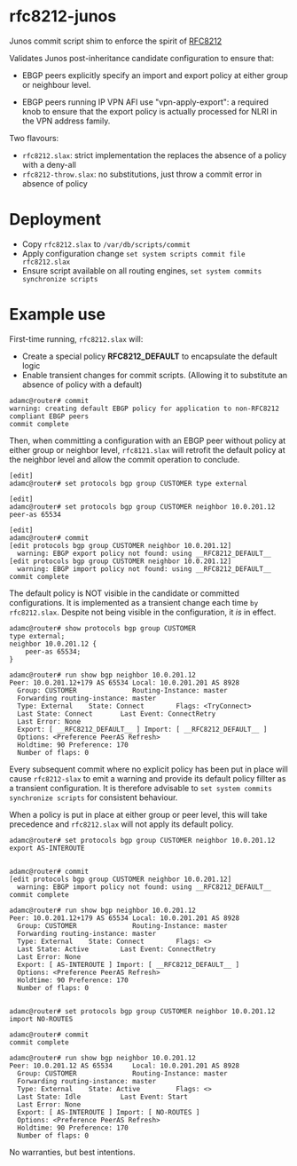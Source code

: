 # rfc8212-junos

Junos commit script shim to enforce the spirit of [RFC8212](https://tools.ietf.org/html/rfc8212)

Validates Junos post-inheritance candidate configuration to ensure that:

- EBGP peers explicitly specify an import and export policy at either
  group or neighbour level.

- EBGP peers running IP VPN AFI use "vpn-apply-export": a required knob to 
  ensure that the export policy is actually processed for NLRI in the
  VPN address family.

Two flavours:
- `rfc8212.slax`: strict implementation the replaces the absence of a policy with a deny-all
- `rfc8212-throw.slax`: no substitutions, just throw a commit error in absence of policy

# Deployment

- Copy `rfc8212.slax` to `/var/db/scripts/commit`
- Apply configuration change `set system scripts commit file rfc8212.slax`
- Ensure script available on all routing engines, `set system commits synchronize scripts`

# Example use

First-time running, `rfc8212.slax` will:
- Create a special policy __RFC8212_DEFAULT__ to encapsulate the default logic
- Enable transient changes for commit scripts. (Allowing it to substitute an absence of policy with a default)

````
adamc@router# commit            
warning: creating default EBGP policy for application to non-RFC8212 compliant EBGP peers
commit complete
````

Then, when committing a configuration with an EBGP peer without policy at either group or
neighbor level, `rfc8121.slax` will retrofit the default policy at the neighbor level and
allow the commit operation to conclude. 

````
[edit]
adamc@router# set protocols bgp group CUSTOMER type external 

[edit]
adamc@router# set protocols bgp group CUSTOMER neighbor 10.0.201.12 peer-as 65534 

[edit]
adamc@router# commit 
[edit protocols bgp group CUSTOMER neighbor 10.0.201.12]
  warning: EBGP export policy not found: using __RFC8212_DEFAULT__
[edit protocols bgp group CUSTOMER neighbor 10.0.201.12]
  warning: EBGP import policy not found: using __RFC8212_DEFAULT__
commit complete
````

The default policy is NOT visible in the candidate or committed configurations. It is implemented
as a transient change each time `by rfc8212.slax`. Despite not being visible in the configuration,
it *is* in effect.

````
adamc@router# show protocols bgp group CUSTOMER                         
type external;
neighbor 10.0.201.12 {
    peer-as 65534;
}

adamc@router# run show bgp neighbor 10.0.201.12 
Peer: 10.0.201.12+179 AS 65534 Local: 10.0.201.201 AS 8928 
  Group: CUSTOMER              Routing-Instance: master
  Forwarding routing-instance: master  
  Type: External    State: Connect        Flags: <TryConnect>
  Last State: Connect       Last Event: ConnectRetry
  Last Error: None
  Export: [ __RFC8212_DEFAULT__ ] Import: [ __RFC8212_DEFAULT__ ]
  Options: <Preference PeerAS Refresh>
  Holdtime: 90 Preference: 170
  Number of flaps: 0
````

Every subsequent commit where no explicit policy has been put in place will cause `rfc8212-slax` to
emit a warning and provide its default policy fillter as a transient configuration. It is therefore
advisable to `set system commits synchronize scripts` for consistent behaviour.

When a policy is put in place at either group or peer level, this will take precedence and
`rfc8212.slax` will not apply its default policy.

````
adamc@router# set protocols bgp group CUSTOMER neighbor 10.0.201.12 export AS-INTEROUTE 


adamc@router# commit 
[edit protocols bgp group CUSTOMER neighbor 10.0.201.12]
  warning: EBGP import policy not found: using __RFC8212_DEFAULT__
commit complete

adamc@router# run show bgp neighbor 10.0.201.12 
Peer: 10.0.201.12+179 AS 65534 Local: 10.0.201.201 AS 8928 
  Group: CUSTOMER              Routing-Instance: master
  Forwarding routing-instance: master  
  Type: External    State: Connect        Flags: <>
  Last State: Active        Last Event: ConnectRetry
  Last Error: None
  Export: [ AS-INTEROUTE ] Import: [ __RFC8212_DEFAULT__ ]
  Options: <Preference PeerAS Refresh>
  Holdtime: 90 Preference: 170
  Number of flaps: 0


adamc@router# set protocols bgp group CUSTOMER neighbor 10.0.201.12 import NO-ROUTES    

adamc@router# commit 
commit complete

adamc@router# run show bgp neighbor 10.0.201.12                                         
Peer: 10.0.201.12 AS 65534     Local: 10.0.201.201 AS 8928 
  Group: CUSTOMER              Routing-Instance: master
  Forwarding routing-instance: master  
  Type: External    State: Active         Flags: <>
  Last State: Idle          Last Event: Start
  Last Error: None
  Export: [ AS-INTEROUTE ] Import: [ NO-ROUTES ]
  Options: <Preference PeerAS Refresh>
  Holdtime: 90 Preference: 170
  Number of flaps: 0

````

No warranties, but best intentions. 